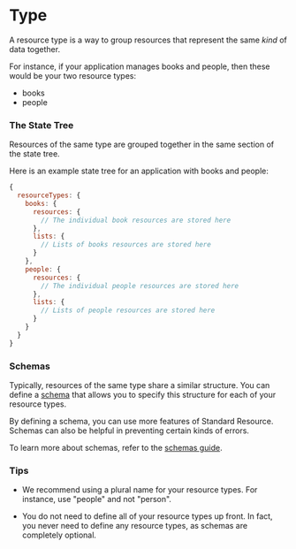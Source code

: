 # Type

A resource type is a way to group resources that represent the same _kind_ of data
together.

For instance, if your application manages books and people, then these would be your
two resource types:

* books
* people

### The State Tree

Resources of the same type are grouped together in the same section of the state tree.

Here is an example state tree for an application with books and people:

```js
{
  resourceTypes: {
    books: {
      resources: {
        // The individual book resources are stored here
      },
      lists: {
        // Lists of books resources are stored here
      }
    },
    people: {
      resources: {
        // The individual people resources are stored here
      },
      lists: {
        // Lists of people resources are stored here
      }
    }
  }
}
```

### Schemas

Typically, resources of the same type share a similar structure. You can define a [schema](../glossary.md#schema)
that allows you to specify this structure for each of your resource types.

By defining a schema, you can use more features of Standard Resource. Schemas can
also be helpful in preventing certain kinds of errors.

To learn more about schemas, refer to the [schemas guide](./schemas.md).

### Tips

* We recommend using a plural name for your resource types. For instance, use
  "people" and not "person".

* You do not need to define all of your resource types up front. In fact, you never
  need to define any resource types, as schemas are completely optional.
